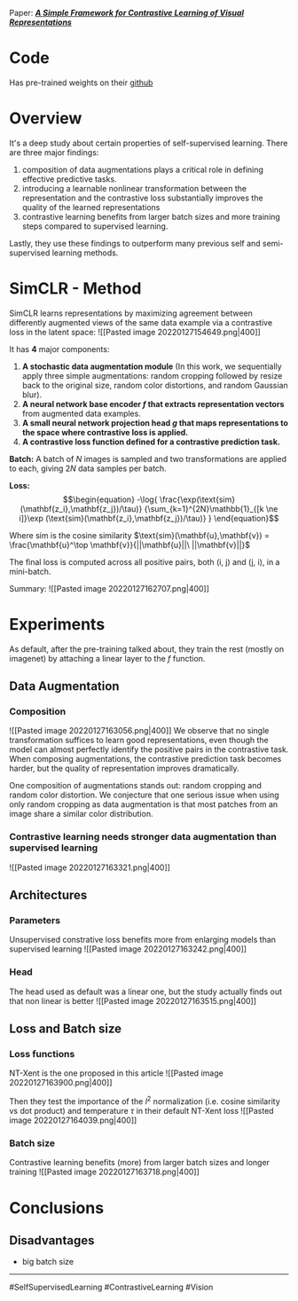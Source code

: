 Paper: [***A Simple Framework for Contrastive Learning of Visual Representations***](https://arxiv.org/pdf/2002.05709.pdf)

# Code
Has pre-trained weights on their [github](https://github.com/google-research/simclr)

# Overview
It's a deep study about certain properties of self-supervised learning. There are three major findings:
1. composition of data augmentations plays a critical role in defining effective predictive tasks.
2.  introducing a learnable nonlinear transformation between the representation and the contrastive loss substantially improves the quality of the learned representations
3.  contrastive learning benefits from larger batch sizes and more training steps compared to supervised learning.

Lastly, they use these findings to outperform many  previous self and semi-supervised learning  methods.

# SimCLR - Method
SimCLR learns representations by maximizing agreement between differently augmented views of the same data example via a contrastive loss in the latent space:
![[Pasted image 20220127154649.png|400]]

It has **4** major components:
1. **A stochastic data augmentation module** (In this work, we sequentially apply three simple augmentations: random cropping followed by resize back to the original size, random color distortions, and random Gaussian blur).
2. **A neural network base encoder $f$  that extracts representation vectors** from augmented data examples.
3. **A small neural network projection head $g$ that maps representations to the space where contrastive loss is applied.**
4. **A contrastive loss function defined for a contrastive prediction task.**


**Batch:** A batch of $N$ images is sampled and two transformations are applied to each, giving $2N$ data samples per batch.

**Loss:** 
$$\begin{equation}
-\log{
	\frac{\exp(\text{sim}(\mathbf{z_i},\mathbf{z_j})/\tau)}
	{\sum_{k=1}^{2N}\mathbb{1}_{[k \ne i]}\exp (\text{sim}(\mathbf{z_i},\mathbf{z_j})/\tau)}
}
\end{equation}$$

Where $\text{sim}$ is the cosine similarity  $\text{sim}(\mathbf{u},\mathbf{v}) = \frac{\mathbf{u}^\top \mathbf{v}}{||\mathbf{u}||\  ||\mathbf{v}||}$

The final loss is computed across all positive pairs, both (i, j) and (j, i), in a mini-batch.


Summary:
![[Pasted image 20220127162707.png|400]]



# Experiments
As default, after the pre-training talked about, they train the rest (mostly on imagenet) by attaching a linear layer to the $f$ function.

## Data Augmentation
### Composition
![[Pasted image 20220127163056.png|400]]
We observe that no single transformation suffices to learn good representations, even though the model can almost perfectly identify the positive pairs in the contrastive task. When composing augmentations, the contrastive prediction task becomes harder, but the quality of representation improves dramatically.

One composition of augmentations stands out: random cropping and random color distortion. We conjecture that one serious issue when using only random cropping as data augmentation is that most patches from an image share a similar color distribution.

### Contrastive learning needs stronger data augmentation than supervised learning
![[Pasted image 20220127163321.png|400]]


##  Architectures
### Parameters
Unsupervised constrative loss benefits more from enlarging models than supervised learning
![[Pasted image 20220127163242.png|400]]

### Head
The head used as default was a linear one, but the study actually finds out that non linear is better
![[Pasted image 20220127163515.png|400]]	


## Loss and Batch size
### Loss functions
NT-Xent is the one proposed in this article
![[Pasted image 20220127163900.png|400]]

Then they test the importance of the $l^2$ normalization (i.e. cosine similarity vs dot product) and temperature $\tau$ in their default NT-Xent loss
![[Pasted image 20220127164039.png|400]]

### Batch size
Contrastive learning benefits (more) from larger batch sizes and longer training
![[Pasted image 20220127163718.png|400]]


# Conclusions
## Disadvantages
- big batch size


___
#SelfSupervisedLearning #ContrastiveLearning #Vision 